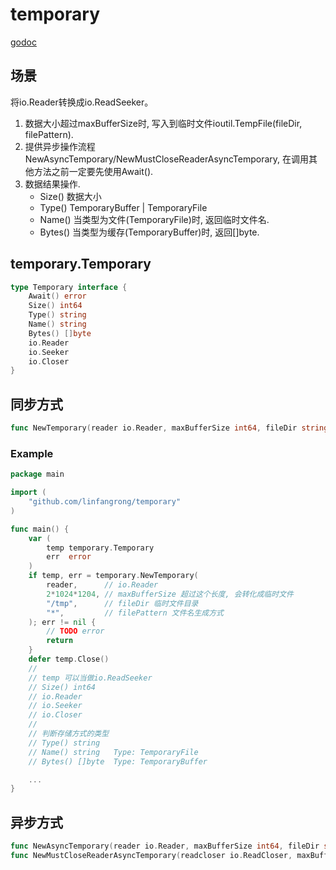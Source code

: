 # temporary
[godoc](https://godoc.org/github.com/linfangrong/temporary)

## 场景
将io.Reader转换成io.ReadSeeker。
1. 数据大小超过maxBufferSize时, 写入到临时文件ioutil.TempFile(fileDir, filePattern).
2. 提供异步操作流程NewAsyncTemporary/NewMustCloseReaderAsyncTemporary, 在调用其他方法之前一定要先使用Await().
3. 数据结果操作.
	* Size()  数据大小
	* Type()  TemporaryBuffer | TemporaryFile
	* Name()  当类型为文件(TemporaryFile)时, 返回临时文件名.
	* Bytes() 当类型为缓存(TemporaryBuffer)时, 返回[]byte.

## temporary.Temporary
```go
type Temporary interface {
	Await() error
	Size() int64
	Type() string
	Name() string
	Bytes() []byte
	io.Reader
	io.Seeker
	io.Closer
}
```

## 同步方式
```go
func NewTemporary(reader io.Reader, maxBufferSize int64, fileDir string, filePattern string) (_ Temporary, err error)
```

### Example
```go
package main

import (
	"github.com/linfangrong/temporary"
)

func main() {
	var (
		temp temporary.Temporary
		err  error
	)
	if temp, err = temporary.NewTemporary(
		reader,      // io.Reader
		2*1024*1204, // maxBufferSize 超过这个长度, 会转化成临时文件
		"/tmp",      // fileDir 临时文件目录
		"*",         // filePattern 文件名生成方式
	); err != nil {
		// TODO error
		return
	}
	defer temp.Close()
	//
	// temp 可以当做io.ReadSeeker
	// Size() int64
	// io.Reader
	// io.Seeker
	// io.Closer
	//
	// 判断存储方式的类型
	// Type() string
	// Name() string   Type: TemporaryFile
	// Bytes() []byte  Type: TemporaryBuffer

	...
}
```

## 异步方式
```go
func NewAsyncTemporary(reader io.Reader, maxBufferSize int64, fileDir string, filePattern string) (_ Temporary)
func NewMustCloseReaderAsyncTemporary(readcloser io.ReadCloser, maxBufferSize int64, fileDir string, filePattern string) (_ Temporary)
```
